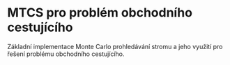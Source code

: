 # MTCS pro problém obchodního cestujícího
Základní implementace Monte Carlo prohledávání stromu a jeho využití pro řešení problému obchodního cestujícího.
